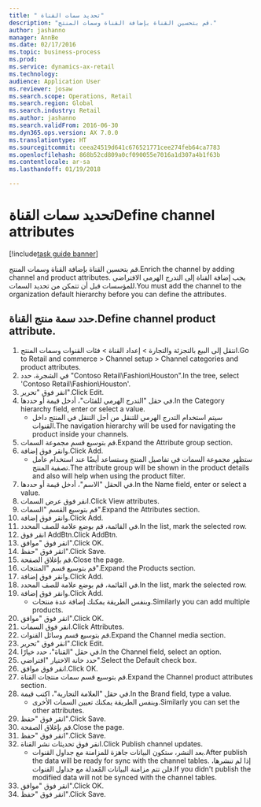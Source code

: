 ```yaml
--- 
title: " تحديد سمات القناة"
description: "قم بتحسين القناة بإضافة القناة وسمات المنتج."
author: jashanno
manager: AnnBe
ms.date: 02/17/2016
ms.topic: business-process
ms.prod: 
ms.service: dynamics-ax-retail
ms.technology: 
audience: Application User
ms.reviewer: josaw
ms.search.scope: Operations, Retail
ms.search.region: Global
ms.search.industry: Retail
ms.author: jashanno
ms.search.validFrom: 2016-06-30
ms.dyn365.ops.version: AX 7.0.0
ms.translationtype: HT
ms.sourcegitcommit: ceea24519d641c676521771cee274feb64ca7783
ms.openlocfilehash: 868b52cd809a0cf090055e7016a1d307a4b1f63b
ms.contentlocale: ar-sa
ms.lasthandoff: 01/19/2018

---
```

# <a name="define-channel-attributes"></a><span data-ttu-id="672b7-103"> تحديد سمات القناة</span><span class="sxs-lookup"><span data-stu-id="672b7-103">Define channel attributes</span></span>

[!include[task guide banner](../includes/task-guide-banner.md)]

<span data-ttu-id="672b7-104">قم بتحسين القناة بإضافة القناة وسمات المنتج.</span><span class="sxs-lookup"><span data-stu-id="672b7-104">Enrich the channel by adding channel and product attributes.</span></span> <span data-ttu-id="672b7-105">يجب إضافة القناة إلى التدرج الهرمي الافتراضي للمؤسسات قبل أن تتمكن من تحديد السمات.</span><span class="sxs-lookup"><span data-stu-id="672b7-105">You must add the channel to the organization default hierarchy before you can define the attributes.</span></span>


## <a name="define-channel-product-attribute"></a><span data-ttu-id="672b7-106">حدد سمة منتج القناة.</span><span class="sxs-lookup"><span data-stu-id="672b7-106">Define channel product attribute.</span></span>
1. <span data-ttu-id="672b7-107">انتقل إلى البيع بالتجزئة والتجارة > إعداد القناة > فئات القنوات وسمات المنتج.</span><span class="sxs-lookup"><span data-stu-id="672b7-107">Go to Retail and commerce > Channel setup > Channel categories and product attributes.</span></span>
2. <span data-ttu-id="672b7-108">في الشجرة، حدد "Contoso Retail\Fashion\Houston".</span><span class="sxs-lookup"><span data-stu-id="672b7-108">In the tree, select 'Contoso Retail\Fashion\Houston'.</span></span>
3. <span data-ttu-id="672b7-109">انقر فوق "تحرير".</span><span class="sxs-lookup"><span data-stu-id="672b7-109">Click Edit.</span></span>
4. <span data-ttu-id="672b7-110">في حقل "‏‫التدرج الهرمي للفئات‬"، أدخل قيمة أو حددها.</span><span class="sxs-lookup"><span data-stu-id="672b7-110">In the Category hierarchy field, enter or select a value.</span></span>
    * <span data-ttu-id="672b7-111">سيتم استخدام التدرج الهرمي للتنقل من أجل التنقل في المنتج داخل القنوات.</span><span class="sxs-lookup"><span data-stu-id="672b7-111">The navigation hierarchy will be used for navigating the product inside your channels.</span></span>  
5. <span data-ttu-id="672b7-112">قم بتوسيع قسم مجموعة السمات.</span><span class="sxs-lookup"><span data-stu-id="672b7-112">Expand the Attribute group section.</span></span>
6. <span data-ttu-id="672b7-113">وانقر فوق إضافة.</span><span class="sxs-lookup"><span data-stu-id="672b7-113">Click Add.</span></span>
    * <span data-ttu-id="672b7-114">ستظهر مجموعة السمات في تفاصيل المنتج وستساعد أيضًا عند استخدام عامل تصفية المنتج.</span><span class="sxs-lookup"><span data-stu-id="672b7-114">The attribute group will be shown in the product details and also will help when using the product filter.</span></span>  
7. <span data-ttu-id="672b7-115">في الحقل "الاسم"، أدخل قيمة أو حددها.</span><span class="sxs-lookup"><span data-stu-id="672b7-115">In the Name field, enter or select a value.</span></span>
8. <span data-ttu-id="672b7-116">انقر فوق عرض السمات.</span><span class="sxs-lookup"><span data-stu-id="672b7-116">Click View attributes.</span></span>
9. <span data-ttu-id="672b7-117">قم بتوسيع القسم "السمات".</span><span class="sxs-lookup"><span data-stu-id="672b7-117">Expand the Attributes section.</span></span>
10. <span data-ttu-id="672b7-118">وانقر فوق إضافة.</span><span class="sxs-lookup"><span data-stu-id="672b7-118">Click Add.</span></span>
11. <span data-ttu-id="672b7-119">في القائمة، قم بوضع علامة للصف المحدد.</span><span class="sxs-lookup"><span data-stu-id="672b7-119">In the list, mark the selected row.</span></span>
12. <span data-ttu-id="672b7-120">انقر فوق AddBtn.</span><span class="sxs-lookup"><span data-stu-id="672b7-120">Click AddBtn.</span></span>
13. <span data-ttu-id="672b7-121">انقر فوق "موافق".</span><span class="sxs-lookup"><span data-stu-id="672b7-121">Click OK.</span></span>
14. <span data-ttu-id="672b7-122">انقر فوق "حفظ".</span><span class="sxs-lookup"><span data-stu-id="672b7-122">Click Save.</span></span>
15. <span data-ttu-id="672b7-123">قم بإغلاق الصفحة.</span><span class="sxs-lookup"><span data-stu-id="672b7-123">Close the page.</span></span>
16. <span data-ttu-id="672b7-124">قم بتوسيع قسم "المنتجات".</span><span class="sxs-lookup"><span data-stu-id="672b7-124">Expand the Products section.</span></span>
17. <span data-ttu-id="672b7-125">وانقر فوق إضافة.</span><span class="sxs-lookup"><span data-stu-id="672b7-125">Click Add.</span></span>
18. <span data-ttu-id="672b7-126">في القائمة، قم بوضع علامة للصف المحدد.</span><span class="sxs-lookup"><span data-stu-id="672b7-126">In the list, mark the selected row.</span></span>
19. <span data-ttu-id="672b7-127">وانقر فوق إضافة.</span><span class="sxs-lookup"><span data-stu-id="672b7-127">Click Add.</span></span>
    * <span data-ttu-id="672b7-128">وبنفس الطريقة يمكنك إضافة عدة منتجات.</span><span class="sxs-lookup"><span data-stu-id="672b7-128">Similarly you can add multiple products.</span></span>  
20. <span data-ttu-id="672b7-129">انقر فوق "موافق".</span><span class="sxs-lookup"><span data-stu-id="672b7-129">Click OK.</span></span>
21. <span data-ttu-id="672b7-130">انقر فوق السمات.</span><span class="sxs-lookup"><span data-stu-id="672b7-130">Click Attributes.</span></span>
22. <span data-ttu-id="672b7-131">قم بتوسيع قسم وسائل القنوات.</span><span class="sxs-lookup"><span data-stu-id="672b7-131">Expand the Channel media section.</span></span>
23. <span data-ttu-id="672b7-132">انقر فوق "تحرير".</span><span class="sxs-lookup"><span data-stu-id="672b7-132">Click Edit.</span></span>
24. <span data-ttu-id="672b7-133">في حقل "القناة"، حدد خيارًا.</span><span class="sxs-lookup"><span data-stu-id="672b7-133">In the Channel field, select an option.</span></span>
25. <span data-ttu-id="672b7-134">حدد خانة الاختيار "افتراضي".</span><span class="sxs-lookup"><span data-stu-id="672b7-134">Select the Default check box.</span></span>
26. <span data-ttu-id="672b7-135">انقر فوق موافق.</span><span class="sxs-lookup"><span data-stu-id="672b7-135">Click OK.</span></span>
27. <span data-ttu-id="672b7-136">قم بتوسيع قسم ‏‫سمات منتجات القناة‬.</span><span class="sxs-lookup"><span data-stu-id="672b7-136">Expand the Channel product attributes section.</span></span>
28. <span data-ttu-id="672b7-137">في حقل "‏‫العلامة التجارية‬"، اكتب قيمة.</span><span class="sxs-lookup"><span data-stu-id="672b7-137">In the Brand field, type a value.</span></span>
    * <span data-ttu-id="672b7-138">وبنفس الطريقة يمكنك تعيين السمات الأخرى.</span><span class="sxs-lookup"><span data-stu-id="672b7-138">Similarly you can set the other attributes.</span></span>  
29. <span data-ttu-id="672b7-139">انقر فوق "حفظ".</span><span class="sxs-lookup"><span data-stu-id="672b7-139">Click Save.</span></span>
30. <span data-ttu-id="672b7-140">قم بإغلاق الصفحة.</span><span class="sxs-lookup"><span data-stu-id="672b7-140">Close the page.</span></span>
31. <span data-ttu-id="672b7-141">انقر فوق "حفظ".</span><span class="sxs-lookup"><span data-stu-id="672b7-141">Click Save.</span></span>
32. <span data-ttu-id="672b7-142">انقر فوق تحديثات نشر القناة.</span><span class="sxs-lookup"><span data-stu-id="672b7-142">Click Publish channel updates.</span></span>
    * <span data-ttu-id="672b7-143">بعد النشر، ستكون البيانات جاهزة للمزامنة مع جداول القنوات.</span><span class="sxs-lookup"><span data-stu-id="672b7-143">After publish the data will be ready for sync with the channel tables.</span></span> <span data-ttu-id="672b7-144">إذا لم تنشرها، فلن تتم مزامنة البيانات المُعدلة مع جداول القنوات.</span><span class="sxs-lookup"><span data-stu-id="672b7-144">If you didn't publish the modified data will not be synced with the channel tables.</span></span>  
33. <span data-ttu-id="672b7-145">انقر فوق "موافق".</span><span class="sxs-lookup"><span data-stu-id="672b7-145">Click OK.</span></span>
34. <span data-ttu-id="672b7-146">انقر فوق "حفظ".</span><span class="sxs-lookup"><span data-stu-id="672b7-146">Click Save.</span></span>


